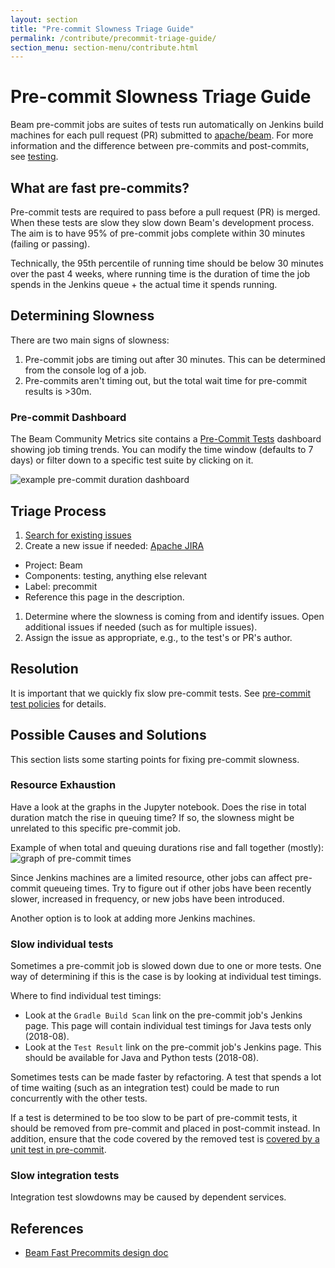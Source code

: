 ```yaml
---
layout: section
title: "Pre-commit Slowness Triage Guide"
permalink: /contribute/precommit-triage-guide/
section_menu: section-menu/contribute.html
---
```

<!--
Licensed under the Apache License, Version 2.0 (the "License");
you may not use this file except in compliance with the License.
You may obtain a copy of the License at

http://www.apache.org/licenses/LICENSE-2.0

Unless required by applicable law or agreed to in writing, software
distributed under the License is distributed on an "AS IS" BASIS,
WITHOUT WARRANTIES OR CONDITIONS OF ANY KIND, either express or implied.
See the License for the specific language governing permissions and
limitations under the License.
-->

# Pre-commit Slowness Triage Guide

Beam pre-commit jobs are suites of tests run automatically on Jenkins build
machines for each pull request (PR) submitted to
[apache/beam](https://github.com/apache/beam). For more information and the
difference between pre-commits and post-commits, see
[testing](https://cwiki.apache.org/confluence/display/BEAM/Contribution+Testing+Guide).

## What are fast pre-commits?

Pre-commit tests are required to pass before a pull request (PR) is merged.
When these tests are slow they slow down Beam's development process.
The aim is to have 95% of pre-commit jobs complete within 30 minutes
(failing or passing).

Technically, the 95th percentile of running time should be below 30 minutes over
the past 4 weeks, where running time is the duration of time the job spends in
the Jenkins queue + the actual time it spends running.

## Determining Slowness

There are two main signs of slowness:

1. Pre-commit jobs are timing out after 30 minutes. This can be determined from
   the console log of a job.
1. Pre-commits aren't timing out, but the total wait time for pre-commit results
   is >30m.

### Pre-commit Dashboard

The Beam Community Metrics site contains a [Pre-Commit
Tests](http://104.154.241.245/d/_TNndF2iz/pre-commit-tests) dashboard showing
job timing trends. You can modify the time window (defaults to 7 days) or filter
down to a specific test suite by clicking on it.

![example pre-commit duration dashboard](/images/precommit_dashboard.png)

## Triage Process

1. [Search for existing
   issues](https://issues.apache.org/jira/issues/?jql=project%20%3D%20BEAM%20AND%20status%20in%20(Open%2C%20%22In%20Progress%22%2C%20Reopened)%20AND%20labels%20%3D%20precommit%20ORDER%20BY%20priority%20DESC%2C%20updated%20DESC)
1. Create a new issue if needed: [Apache
   JIRA](https://issues.apache.org/jira/issues)
  - Project: Beam
  - Components: testing, anything else relevant
  - Label: precommit
  - Reference this page in the description.
1. Determine where the slowness is coming from and identify issues. Open
   additional issues if needed (such as for multiple issues).
1. Assign the issue as appropriate, e.g., to the test's or PR's author.

## Resolution

It is important that we quickly fix slow pre-commit tests. See [pre-commit test
policies](/contribute/precommit-policies/) for details.

## Possible Causes and Solutions

This section lists some starting points for fixing pre-commit slowness.

### Resource Exhaustion

Have a look at the graphs in the Jupyter notebook. Does the rise in total
duration match the rise in queuing time? If so, the slowness might be unrelated
to this specific pre-commit job.

Example of when total and queuing durations rise and fall together (mostly):
![graph of pre-commit times](/images/precommit_graph_queuing_time.png)

Since Jenkins machines are a limited resource, other jobs can
affect pre-commit queueing times. Try to figure out if other jobs have been
recently slower, increased in frequency, or new jobs have been introduced.

Another option is to look at adding more Jenkins machines.

### Slow individual tests

Sometimes a pre-commit job is slowed down due to one or more tests. One way of
determining if this is the case is by looking at individual test timings.

Where to find individual test timings:

- Look at the `Gradle Build Scan` link on the pre-commit job's Jenkins page.
  This page will contain individual test timings for Java tests only (2018-08).
- Look at the `Test Result` link on the pre-commit job's Jenkins page. This
  should be available for Java and Python tests (2018-08).

Sometimes tests can be made faster by refactoring. A test that spends a lot of
time waiting (such as an integration test) could be made to run concurrently with
the other tests.

If a test is determined to be too slow to be part of pre-commit tests, it should
be removed from pre-commit and placed in post-commit instead. In addition,
ensure that the code covered by the removed test is [covered by a unit test in
pre-commit](/contribute/postcommits-policies-details/#precommit_for_postcommit).

### Slow integration tests

Integration test slowdowns may be caused by dependent services.

## References

- [Beam Fast Precommits design doc](https://docs.google.com/document/d/1udtvggmS2LTMmdwjEtZCcUQy6aQAiYTI3OrTP8CLfJM/edit?usp=sharing)
